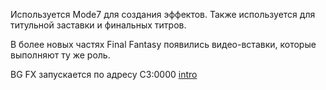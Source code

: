 Используется Mode7 для создания эффектов. Также используется для титульной заставки и финальных титров.

В более новых частях Final Fantasy появились видео-вставки, которые выполняют ту же роль.

BG FX запускается по адресу C3:0000 [intro](intro.md)